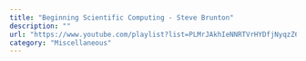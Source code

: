 ```yaml
---
title: "Beginning Scientific Computing - Steve Brunton"
description: ""
url: "https://www.youtube.com/playlist?list=PLMrJAkhIeNNRTVrHYDfjNyqzZ6Q6rsTyf"
category: "Miscellaneous"
---
```

